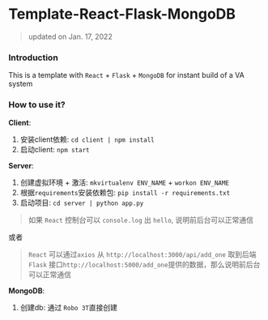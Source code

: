 # Template-React-Flask-MongoDB

> updated on Jan. 17, 2022

### Introduction
This is a template with `React` + `Flask` + `MongoDB` for instant build of a VA system


### How to use it?

**Client**:
1. 安装client依赖: `cd client | npm install`
2. 启动client: `npm start`

**Server**:
1. 创建虚拟环境 + 激活: `mkvirtualenv ENV_NAME` + `workon ENV_NAME`
2. 根据`requirements`安装依赖包: `pip install -r requirements.txt`
3. 启动项目: `cd server | python app.py`

> 如果 `React` 控制台可以 `console.log` 出 `hello`, 说明前后台可以正常通信

或者

> `React` 可以通过`axios` 从 `http://localhost:3000/api/add_one` 取到后端 `Flask` 接口`http://localhost:5000/add_one`提供的数据，那么说明前后台可以正常通信


**MongoDB**:

1. 创建db: 通过 `Robo 3T`直接创建
